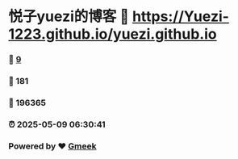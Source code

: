 # 悦子yuezi的博客 :link: https://Yuezi-1223.github.io/yuezi.github.io 
### :page_facing_up: [9](https://Yuezi-1223.github.io/yuezi.github.io/tag.html) 
### :speech_balloon: 181 
### :hibiscus: 196365 
### :alarm_clock: 2025-05-09 06:30:41 
### Powered by :heart: [Gmeek](https://github.com/Meekdai/Gmeek)

